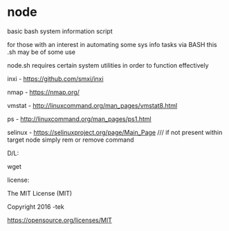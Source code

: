 # node

basic bash system information script

for those with an interest in automating some sys info tasks via BASH this .sh may be of some use

node.sh requires certain system utilities in order to function effectively

inxi -    https://github.com/smxi/inxi

nmap -    https://nmap.org/

vmstat -  http://linuxcommand.org/man_pages/vmstat8.html

ps -      http://linuxcommand.org/man_pages/ps1.html

selinux - https://selinuxproject.org/page/Main_Page   /// if not present within target node simply rem or remove command

D/L:

wget 

license:


The MIT License (MIT)

Copyright 2016 -tek

https://opensource.org/licenses/MIT



